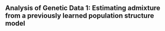 ## Analysis of Genetic Data 1: Estimating admixture from a previously learned population structure model

